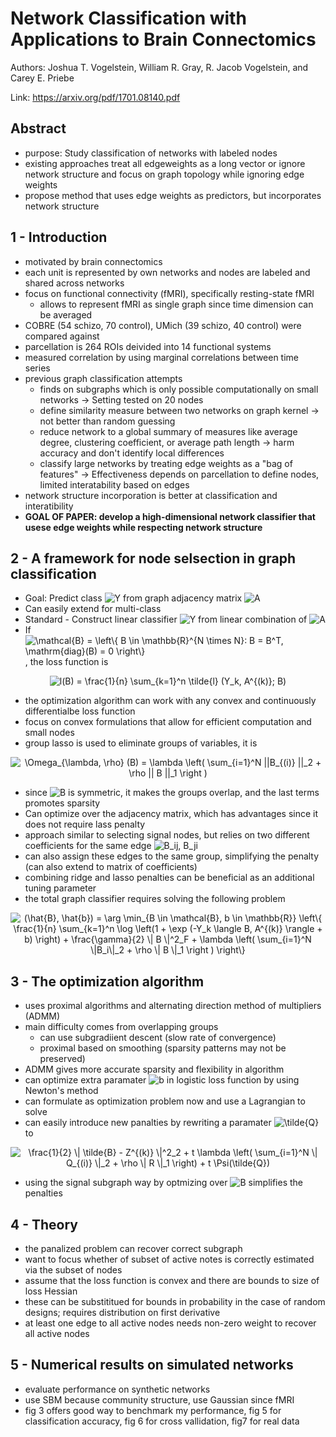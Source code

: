 # Network Classification with Applications to Brain Connectomics

Authors: Joshua T. Vogelstein, William R. Gray, R. Jacob Vogelstein, and Carey E. Priebe

Link: <https://arxiv.org/pdf/1701.08140.pdf>

## Abstract

- purpose: Study classification of networks with labeled nodes
- existing approaches treat all edgeweights as a long vector or ignore network structure and focus on graph topology while ignoring edge weights
- propose method that uses edge weights as predictors, but incorporates network structure

## 1 - Introduction

- motivated by brain connectomics
- each unit is represented by own networks and nodes are labeled and shared across networks
- focus on functional connectivity (fMRI), specifically resting-state fMRI
  - allows to represent fMRI as single graph since time dimension can be averaged
- COBRE (54 schizo, 70 control), UMich (39 schizo, 40 control) were compared against
- parcellation is 264 ROIs deivided into 14 functional systems
- measured correlation by using marginal correlations between time series
- previous graph classification attempts
  - finds on subgraphs which is only possible computationally on small networks -> Setting tested on 20 nodes
  - define similarity measure between two networks on graph kernel -> not better than random guessing
  - reduce network to a global summary of measures like average degree, clustering coefficient, or average path length -> harm accuracy and don't identify local differences
  - classify large networks by treating edge weights as a "bag of features" -> Effectiveness depends on parcellation to define nodes, limited interatability based on edges
- network structure incorporation is better at classification and interatibility
- __GOAL OF PAPER: develop a high-dimensional network classifier that usese edge weights while respecting network structure__

## 2 - A framework for node selsection in graph classification

- Goal: Predict class <img src="https://latex.codecogs.com/svg.latex?\inline&space;Y" title="Y" /> from graph adjacency matrix <img src="https://latex.codecogs.com/svg.latex?\inline&space;A" title="A" />
- Can easily extend for multi-class
- Standard - Construct linear classifier <img src="https://latex.codecogs.com/svg.latex?\inline&space;Y" title="Y" /> from linear combination of <img src="https://latex.codecogs.com/svg.latex?\inline&space;A" title="A" />
- If <img src="https://latex.codecogs.com/svg.latex?\inline&space;\mathcal{B}&space;=&space;\left\{&space;B&space;\in&space;\mathbb{R}^{N&space;\times&space;N}:&space;B&space;=&space;B^T,&space;\mathrm{diag}(B)&space;=&space;0&space;\right\}" title="\mathcal{B} = \left\{ B \in \mathbb{R}^{N \times N}: B = B^T, \mathrm{diag}(B) = 0 \right\}" />, the loss function is

<p align="center">
<img src="https://latex.codecogs.com/svg.latex?l(B)&space;=&space;\frac{1}{n}&space;\sum_{k=1}^n&space;\tilde{l}&space;(Y_k,&space;A^{(k)};&space;B)" title="l(B) = \frac{1}{n} \sum_{k=1}^n \tilde{l} (Y_k, A^{(k)}; B)" />
</p>

- the optimization algorithm can work with any convex and continuously differentialbe loss function
- focus on convex formulations that allow for efficient computation and small nodes
- group lasso is used to eliminate groups of variables, it is

<p align="center">
<img src="https://latex.codecogs.com/svg.latex?\Omega_{\lambda,&space;\rho}&space;(B)&space;=&space;\lambda&space;\left(&space;\sum_{i=1}^N&space;||B_{(i)}&space;||_2&space;&plus;&space;\rho&space;||&space;B&space;||_1&space;\right&space;)" title="\Omega_{\lambda, \rho} (B) = \lambda \left( \sum_{i=1}^N ||B_{(i)} ||_2 + \rho || B ||_1 \right )" />
</p>

- since <img src="https://latex.codecogs.com/svg.latex?\inline&space;B" title="B" /> is symmetric, it makes the groups overlap, and the last terms promotes sparsity
- Can optimize over the adjacency matrix, which has advantages since it does not require lass penalty
- approach similar to selecting signal nodes, but relies on two different coefficients for the same edge <img src="https://latex.codecogs.com/svg.latex?\inline&space;B_ij,&space;B_ji" title="B_ij, B_ji" />
- can also assign these edges to the same group, simplifying the penalty (can also extend to matrix of coefficients)
- combining ridge and lasso penalties can be beneficial as an additional tuning parameter
- the total graph classifier requires solving the following problem

<p align="center">
<img src="https://latex.codecogs.com/svg.latex?(\hat{B},&space;\hat{b})&space;=&space;\arg&space;\min_{B&space;\in&space;\mathcal{B},&space;b&space;\in&space;\mathbb{R}}&space;\left\{&space;\frac{1}{n}&space;\sum_{k=1}^n&space;\log&space;\left(1&space;&plus;&space;\exp&space;(-Y_k&space;\langle&space;B,&space;A^{(k)}&space;\rangle&space;&plus;&space;b)&space;\right)&space;&plus;&space;\frac{\gamma}{2}&space;\|&space;B&space;\|^2_F&space;&plus;&space;\lambda&space;\left(&space;\sum_{i=1}^N&space;\|B_i\|_2&space;&plus;&space;\rho&space;\|&space;B&space;\|_1&space;\right&space;)&space;\right\}" title="(\hat{B}, \hat{b}) = \arg \min_{B \in \mathcal{B}, b \in \mathbb{R}} \left\{ \frac{1}{n} \sum_{k=1}^n \log \left(1 + \exp (-Y_k \langle B, A^{(k)} \rangle + b) \right) + \frac{\gamma}{2} \| B \|^2_F + \lambda \left( \sum_{i=1}^N \|B_i\|_2 + \rho \| B \|_1 \right ) \right\}" />
</p>

## 3 - The optimization algorithm

- uses proximal algorithms and alternating direction method of multipliers (ADMM)
- main difficulty comes from overlapping groups
  - can use subgradiient descent (slow rate of convergence)
  - proximal based on smoothing (sparsity patterns may not be preserved)
- ADMM gives more accurate sparsity and flexibility in algorithm
- can optimize extra paramater <img src="https://latex.codecogs.com/svg.latex?\inline&space;b" title="b" /> in logistic loss function by using Newton's method
- can formulate as optimization problem now and use a Lagrangian to solve
- can easily introduce new panalties by rewriting a paramater <img src="https://latex.codecogs.com/svg.latex?\inline&space;\tilde{Q}" title="\tilde{Q}" /> to

<p align="center">
<img src="https://latex.codecogs.com/svg.latex?\frac{1}{2}&space;\|&space;\tilde{B}&space;-&space;Z^{(k)}&space;\|^2_2&space;&plus;&space;t&space;\lambda&space;\left(&space;\sum_{i=1}^N&space;\|&space;Q_{(i)}&space;\|_2&space;&plus;&space;\rho&space;\|&space;R&space;\|_1&space;\right)&space;&plus;&space;t&space;\Psi(\tilde{Q})" title="\frac{1}{2} \| \tilde{B} - Z^{(k)} \|^2_2 + t \lambda \left( \sum_{i=1}^N \| Q_{(i)} \|_2 + \rho \| R \|_1 \right) + t \Psi(\tilde{Q})" />
</p>

- using the signal subgraph way by optmizing over <img src="https://latex.codecogs.com/svg.latex?\inline&space;B" title="B" /> simplifies the penalties

## 4 - Theory

- the panalized problem can recover correct subgraph
- want to focus whether of subset of active notes is correctly estimated via the subset of nodes
- assume that the loss function is convex and there are bounds to size of loss Hessian
- these can be substititued for bounds in probability in the case of random designs; requires distribution on first derivative
- at least one edge to all active nodes needs non-zero weight to recover all active nodes

## 5 - Numerical results on simulated networks

- evaluate performance on synthetic networks
- use SBM because community structure, use Gaussian since fMRI
- fig 3 offers good way to benchmark my performance, fig 5 for classification accuracy, fig 6 for cross vallidation, fig7 for real data
